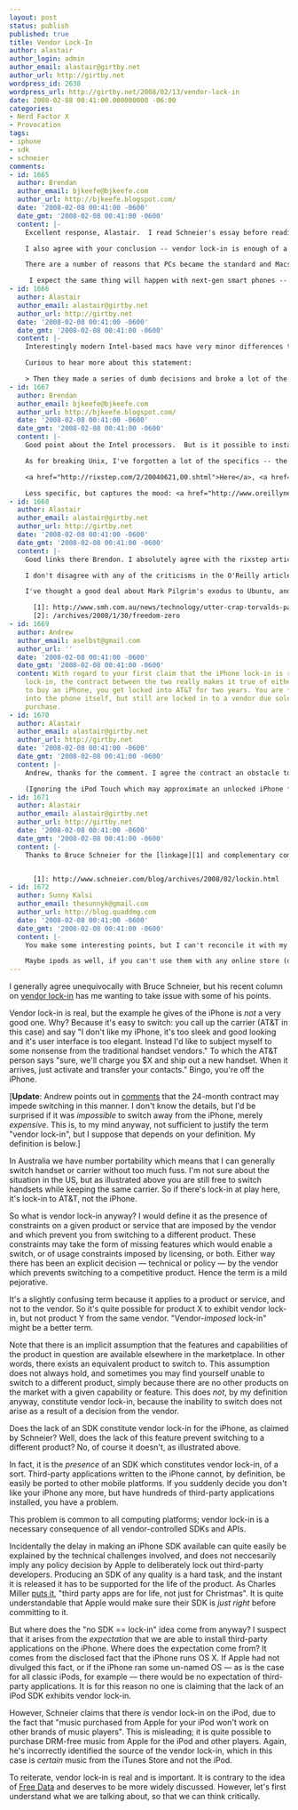 ```yaml
---
layout: post
status: publish
published: true
title: Vendor Lock-In
author: alastair
author_login: admin
author_email: alastair@girtby.net
author_url: http://girtby.net
wordpress_id: 2638
wordpress_url: http://girtby.net/2008/02/13/vendor-lock-in
date: 2008-02-08 00:41:00.000000000 -06:00
categories:
- Nerd Factor X
- Provocation
tags:
- iphone
- sdk
- schneier
comments:
- id: 1665
  author: Brendan
  author_email: bjkeefe@bjkeefe.com
  author_url: http://bjkeefe.blogspot.com/
  date: '2008-02-08 00:41:00 -0600'
  date_gmt: '2008-02-08 00:41:00 -0600'
  content: |-
    Excellent response, Alastair.  I read Schneier's essay before reading yours, and you hit every point that I came up with.

    I also agree with your conclusion -- vendor lock-in is enough of a problem that I'm glad we have people with big megaphones talking about it, but unfortunately, too many of those megaphone-wielders exaggerate their cases.

    There are a number of reasons that PCs became the standard and Macs remained a niche item, but one of the most important factors was that the hardware was pretty much open on PCs from the get-go.  This allowed market forces to work, and more people opted for flexibility, which in turn spurred competition and knocked down the prices.  So, if you wanted a Mac because you appreciated its superior [fill in pet feature here], you accepted the proprietary nature of the machine as the price to pay for increased quality.  Mac had a second chance to win market share when they made the smart decision to base OS X on Unix -- I was one of many who bought a Mac in response.  Then they made a series of dumb decisions and broke a lot of the Unix goodness.  I won't buy another Mac, consequently.

     I expect the same thing will happen with next-gen smart phones -- some people will stick with the iPhone because they like its snazziness, others will opt for a different phone, whether because its hackable, cheaper, supports more telco services, or whatever.
- id: 1666
  author: Alastair
  author_email: alastair@girtby.net
  author_url: http://girtby.net
  date: '2008-02-08 00:41:00 -0600'
  date_gmt: '2008-02-08 00:41:00 -0600'
  content: |-
    Interestingly modern Intel-based macs have very minor differences to regular generic PC hardware. AFAIK the only major difference is that Apple uses <acronym title="Extensible Firmware Interface">EFI</acronym> instead of the dinosaur-era BIOS used in most PCs. Hey, you can run XP or Linux or whatever you want on most Intel Macs. No vendor lock-in to OS X any more!

    Curious to hear more about this statement:

    > Then they made a series of dumb decisions and broke a lot of the Unix goodness.
- id: 1667
  author: Brendan
  author_email: bjkeefe@bjkeefe.com
  author_url: http://bjkeefe.blogspot.com/
  date: '2008-02-08 00:41:00 -0600'
  date_gmt: '2008-02-08 00:41:00 -0600'
  content: |-
    Good point about the Intel processors.  But is it possible to install Windows on Apple hardware without OS X being installed first?  (I'm not saying anyone would want to, of course.)  And, probably as a consequence of Apple's move to Intel, I understand it's possible to get OS X running, natively, on a PC.

    As for breaking Unix, I've forgotten a lot of the specifics -- the reading I was doing a year or two ago convinced me to abandon the idea of a Unix box with a nice UI.  The things I remember include messing with the file system, messing with permission bits, making changes to Unix source code that are not given back to the community (and/or introducing bugs that no one else will be able to look at), and (related) closing down the OpenDarwin initiative.

    <a href="http://rixstep.com/2/20040621,00.shtml">Here</a>, <a href="http://rixstep.com/2/2/20070718,00.shtml">here</a>, and <a href="http://rixstep.com/2/20070608,01.shtml">here</a> are some examples.

    Less specific, but captures the mood: <a href="http://www.oreillynet.com/onlamp/blog/2007/09/eight_things_i_absolutely_hate.html">here</a>, <a href="http://diveintomark.org/archives/2006/06/02/when-the-bough-breaks">here</a> and <a href="http://www.boingboing.net/2006/06/29/mark-pilgrims-list-o.html">here</a>.
- id: 1668
  author: Alastair
  author_email: alastair@girtby.net
  author_url: http://girtby.net
  date: '2008-02-08 00:41:00 -0600'
  date_gmt: '2008-02-08 00:41:00 -0600'
  content: |-
    Good links there Brendon. I absolutely agree with the rixstep articles that HFS+ is well and truly due for replacement. In fact Linus [said as much][1] at LCA recently. There were many of us who were eagerly anticipating the inclusion of Sun's ZFS as the new default filesystem in Leopard, but sadly that was not to be.

    I don't disagree with any of the criticisms in the O'Reilly article either, and I would have a few to add to this list (`PT_DENY_ATTACH`!), but neither these nor the HFS+ problems are overwhelming, particularly given the other major goodness of OS X as a whole. YMMV of course.

    I've thought a good deal about Mark Pilgrim's exodus to Ubuntu, and specifically about the freedom concerns. As I stated previously, I share these concerns, but put my main priority on need for [Free Data][2]. As long as I can get my data out of my OS X and put it elsewhere, I don't feel the imperative to demand Free Software as well. Which is not to say I don't support Free Software; by analogy I support public transport and use it when I can, and yet I still own a car. I understand those who find this position to be a conflict of principles.

      [1]: http://www.smh.com.au/news/technology/utter-crap-torvalds-pans-apple/2008/02/05/1202090393959.html
      [2]: /archives/2008/1/30/freedom-zero
- id: 1669
  author: Andrew
  author_email: aselbst@gmail.com
  author_url: ''
  date: '2008-02-08 00:41:00 -0600'
  date_gmt: '2008-02-08 00:41:00 -0600'
  content: With regard to your first claim that the iPhone lock-in is really an AT&T
    lock-in, the contract between the two really makes it true of either. If you want
    to buy an iPhone, you get locked into AT&T for two years. You are *not* locked
    into the phone itself, but still are locked in to a vendor due solely to the phone's
    purchase.
- id: 1670
  author: Alastair
  author_email: alastair@girtby.net
  author_url: http://girtby.net
  date: '2008-02-08 00:41:00 -0600'
  date_gmt: '2008-02-08 00:41:00 -0600'
  content: |-
    Andrew, thanks for the comment. I agree the contract an obstacle to switching, but surely if you pay the money you can still do it? I guess the main difference here between the iPhone and most other mobile devices on the market is that you can't buy the iPhone "unlocked" to a carrier, whereas you can with most of its competitors.

    (Ignoring the iPod Touch which may approximate an unlocked iPhone for some classes of user...)
- id: 1671
  author: Alastair
  author_email: alastair@girtby.net
  author_url: http://girtby.net
  date: '2008-02-08 00:41:00 -0600'
  date_gmt: '2008-02-08 00:41:00 -0600'
  content: |-
    Thanks to Bruce Schneier for the [linkage][1] and complementary comment.


      [1]: http://www.schneier.com/blog/archives/2008/02/lockin.html
- id: 1672
  author: Sunny Kalsi
  author_email: thesunnyk@gmail.com
  author_url: http://blog.quaddmg.com
  date: '2008-02-08 00:41:00 -0600'
  date_gmt: '2008-02-08 00:41:00 -0600'
  content: |-
    You make some interesting points, but I can't reconcile it with my intuition. The iPhone can only be used with AT&T. It is "locked" to the vendor. Isn't that vendor lock-in? I haven't read the article, and the points you make are valid, so maybe the arguement the article was making had some issues, but I thought the iPhone would be a pretty *good* example of vendor lock in.

    Maybe ipods as well, if you can't use them with any online store (or at least if it looks like Apple are trying to make it difficult for the ipod to inter-operate with other stores). The iPod would be locking you into the music vendor.
---
```

I generally agree unequivocally with Bruce Schneier, but his recent column on [vendor lock-in](http://www.wired.com/politics/security/commentary/securitymatters/2008/02/securitymatters_0207) has me wanting to take issue with some of his points.

Vendor lock-in is real, but the example he gives of the iPhone is *not* a very good one. Why? Because it's easy to switch: you call up the carrier (AT&T in this case) and say "I don't like my iPhone, it's too sleek and good looking and it's user interface is too elegant. Instead I'd like to subject myself to some nonsense from the traditional handset vendors." To which the AT&T person says "sure, we'll charge you $X and ship out a new handset. When it arrives, just activate and transfer your contacts." Bingo, you're off the iPhone.

[**Update**: Andrew points out in <a href="/archives/2008/2/8/vendor-lock-in#comment-2657">comments</a> that the 24-month contract may impede switching in this manner. I don't know the details, but I'd be surprised if it was *impossible* to switch away from the iPhone, merely *expensive*. This is, to my mind anyway, not sufficient to justify the term "vendor lock-in", but I suppose that depends on your definition. My definition is below.]

In Australia we have number portability which means that I can generally switch handset or carrier without too much fuss. I'm not sure about the situation in the US, but as illustrated above you are still free to switch handsets while keeping the same carrier. So if there's lock-in at play here, it's lock-in to AT&T, not the iPhone.

So what is vendor lock-in anyway? I would define it as the presence of constraints on a given product or service that are imposed by the vendor and which prevent you from switching to a different product. These constraints may take the form of missing features which would enable a switch, or of usage constraints imposed by licensing, or both. Either way there has been an explicit decision &mdash; technical or policy &mdash; by the vendor which prevents switching to a competitive product. Hence the term is a mild pejorative.

It's a slightly confusing term because it applies to a product or service, and not to the vendor. So it's quite possible for product X to exhibit vendor lock-in, but not product Y from the same vendor. "Vendor-*imposed* lock-in" might be a better term.

Note that there is an implicit assumption that the features and capabilities of the product in question are available elsewhere in the marketplace. In other words, there exists an equivalent product to switch to. This assumption does not always hold, and sometimes you may find yourself unable to switch to a different product, simply because there are no other products on the market with a given capability or feature. This does *not*, by my definition anyway, constitute vendor lock-in, because the inability to switch does not arise as a result of a decision from the vendor.

Does the lack of an SDK constitute vendor lock-in for the iPhone, as claimed by Schneier? Well, does the lack of this feature prevent switching to a different product? No, of course it doesn't, as illustrated above.

In fact, it is the *presence* of an SDK which constitutes vendor lock-in, of a sort. Third-party applications written to the iPhone cannot, by definition, be easily be ported to other mobile platforms. If you suddenly decide you don't like your iPhone any more, but have hundreds of third-party applications installed, you have a problem.

This problem is common to all computing platforms; vendor lock-in is a necessary consequence of all vendor-controlled SDKs and APIs.

Incidentally the delay in making an iPhone SDK available can quite easily be explained by the technical challenges involved, and does not neccesarily imply any policy decision by Apple to deliberately lock out third-party developers. Producing an SDK of any quality is a hard task, and the instant it is released it has to be supported for the life of the product. As Charles Miller [puts it](http://fishbowl.pastiche.org/2007/10/04/the_iphone_and_public_apis), "third party apps are for life, not just for Christmas". It is quite understandable that Apple would make sure their SDK is *just right* before committing to it.

But where does the "no SDK == lock-in" idea come from anyway? I suspect that it arises from the *expectation* that we are able to install third-party applications on the iPhone. Where does the expectation come from? It comes from the disclosed fact that the iPhone runs OS X. If Apple had not divulged this fact, or if the iPhone ran some un-named OS &mdash; as is the case for all classic iPods, for example &mdash; there would be no expectation of third-party applications. It is for this reason no one is claiming that the lack of an iPod SDK exhibits vendor lock-in.

However, Schneier claims that there *is* vendor lock-in on the iPod, due to the fact that "music purchased from Apple for your iPod won't work on other brands of music players". This is misleading; it is quite possible to purchase DRM-free music from Apple for the iPod and other players. Again, he's incorrectly identified the source of the vendor lock-in, which in this case is *certain* music from the iTunes Store and not the iPod.

To reiterate, vendor lock-in is real and is important. It is contrary to the idea of [Free Data](/archives/2008/1/30/freedom-zero) and deserves to be more widely discussed. However, let's first understand what we are talking about, so that we can think critically.

